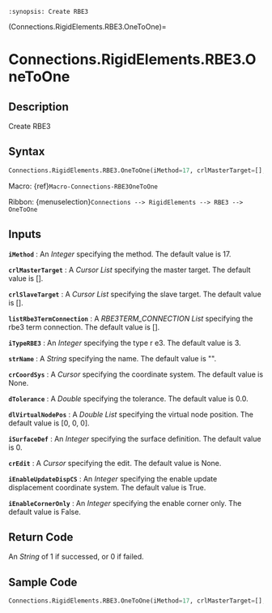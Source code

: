 ```{module} Connections.RigidElements.RBE3.OneToOne()
:synopsis: Create RBE3
```

(Connections.RigidElements.RBE3.OneToOne)=

# Connections.RigidElements.RBE3.OneToOne

## Description

Create RBE3

## Syntax

```python
Connections.RigidElements.RBE3.OneToOne(iMethod=17, crlMasterTarget=[], crlSlaveTarget=[], listRbe3TermConnection=[], iTypeRBE3=3, strName="", crCoordSys=None, dTolerance=0.0, dlVirtualNodePos=[0, 0, 0], iSurfaceDef=0, crEdit=None, iEnableUpdateDispCS=True, iEnableCornerOnly=False)
```

Macro: {ref}`Macro-Connections-RBE3OneToOne`

Ribbon: {menuselection}`Connections --> RigidElements --> RBE3 --> OneToOne`

## Inputs

**`iMethod`**
: An _Integer_ specifying the method. The default value is 17.

**`crlMasterTarget`**
: A _Cursor List_ specifying the master target. The default value is [].

**`crlSlaveTarget`**
: A _Cursor List_ specifying the slave target. The default value is [].

**`listRbe3TermConnection`**
: A _RBE3TERM_CONNECTION List_ specifying the rbe3 term connection. The default value is [].

**`iTypeRBE3`**
: An _Integer_ specifying the type r e3. The default value is 3.

**`strName`**
: A _String_ specifying the name. The default value is "".

**`crCoordSys`**
: A _Cursor_ specifying the coordinate system. The default value is None.

**`dTolerance`**
: A _Double_ specifying the tolerance. The default value is 0.0.

**`dlVirtualNodePos`**
: A _Double List_ specifying the virtual node position. The default value is [0, 0, 0].

**`iSurfaceDef`**
: An _Integer_ specifying the surface definition. The default value is 0.

**`crEdit`**
: A _Cursor_ specifying the edit. The default value is None.

**`iEnableUpdateDispCS`**
: An _Integer_ specifying the enable update displacement coordinate system. The default value is True.

**`iEnableCornerOnly`**
: An _Integer_ specifying the enable corner only. The default value is False.

## Return Code

An _String_ of 1 if successed, or 0 if failed.

## Sample Code

```python
Connections.RigidElements.RBE3.OneToOne(iMethod=17, crlMasterTarget=[], crlSlaveTarget=[], listRbe3TermConnection=[], iTypeRBE3=3, strName="", crCoordSys=None, dTolerance=0.0, dlVirtualNodePos=[0, 0, 0], iSurfaceDef=0, crEdit=None, iEnableUpdateDispCS=True, iEnableCornerOnly=False)
```

